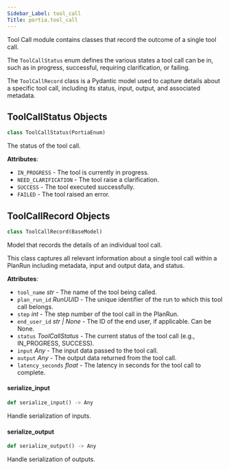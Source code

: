 ```yaml
---
Sidebar_Label: tool_call
Title: portia.tool_call
---
```


Tool Call module contains classes that record the outcome of a single tool call.

The `ToolCallStatus` enum defines the various states a tool call can be in, such
as in progress, successful, requiring clarification, or failing.

The `ToolCallRecord` class is a Pydantic model used to capture details about a
specific tool call, including its status, input, output, and associated metadata.

## ToolCallStatus Objects

```python
class ToolCallStatus(PortiaEnum)
```

The status of the tool call.

**Attributes**:

- `IN_PROGRESS` - The tool is currently in progress.
- `NEED_CLARIFICATION` - The tool raise a clarification.
- `SUCCESS` - The tool executed successfully.
- `FAILED` - The tool raised an error.

## ToolCallRecord Objects

```python
class ToolCallRecord(BaseModel)
```

Model that records the details of an individual tool call.

This class captures all relevant information about a single tool call
within a PlanRun including metadata, input and output data, and status.

**Attributes**:

- `tool_name` _str_ - The name of the tool being called.
- `plan_run_id` _RunUUID_ - The unique identifier of the run to which this tool call
  belongs.
- `step` _int_ - The step number of the tool call in the PlanRun.
- `end_user_id` _str | None_ - The ID of the end user, if applicable. Can be None.
- `status` _ToolCallStatus_ - The current status of the tool call (e.g., IN_PROGRESS, SUCCESS).
- `input` _Any_ - The input data passed to the tool call.
- `output` _Any_ - The output data returned from the tool call.
- `latency_seconds` _float_ - The latency in seconds for the tool call to complete.

#### serialize\_input

```python
def serialize_input() -> Any
```

Handle serialization of inputs.

#### serialize\_output

```python
def serialize_output() -> Any
```

Handle serialization of outputs.

